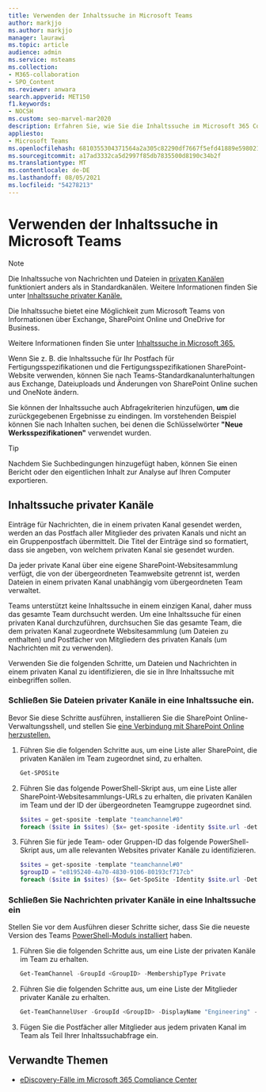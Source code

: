 ```yaml
---
title: Verwenden der Inhaltssuche in Microsoft Teams
author: markjjo
ms.author: markjjo
manager: laurawi
ms.topic: article
audience: admin
ms.service: msteams
ms.collection:
- M365-collaboration
- SPO_Content
ms.reviewer: anwara
search.appverid: MET150
f1.keywords:
- NOCSH
ms.custom: seo-marvel-mar2020
description: Erfahren Sie, wie Sie die Inhaltssuche im Microsoft 365 Compliance Center verwenden, um nach Microsoft Teams-Inhalten zu suchen, die in Exchange Online, SharePoint Online, OneDrive for Business und OneNote.
appliesto:
- Microsoft Teams
ms.openlocfilehash: 6810355304371564a2a305c82290df7667f5efd41889e598021636cc9ccd11d4
ms.sourcegitcommit: a17ad3332ca5d2997f85db7835500d8190c34b2f
ms.translationtype: MT
ms.contentlocale: de-DE
ms.lasthandoff: 08/05/2021
ms.locfileid: "54278213"
---
```

# <a name="use-content-search-in-microsoft-teams"></a>Verwenden der Inhaltssuche in Microsoft Teams

> [!NOTE]
> Die Inhaltssuche von Nachrichten und Dateien in [privaten Kanälen](private-channels.md) funktioniert anders als in Standardkanälen. Weitere Informationen finden Sie unter [Inhaltssuche privater Kanäle.](#content-search-of-private-channels)

Die Inhaltssuche bietet eine Möglichkeit zum Microsoft Teams von Informationen über Exchange, SharePoint Online und OneDrive for Business.

Weitere Informationen finden Sie unter [Inhaltssuche in Microsoft 365.](/microsoft-365/compliance/content-search)

Wenn Sie  z. B. die Inhaltssuche für Ihr Postfach für Fertigungsspezifikationen und die Fertigungsspezifikationen SharePoint-Website verwenden, können Sie nach Teams-Standardkanalunterhaltungen aus Exchange, Dateiuploads und Änderungen von SharePoint Online suchen und OneNote ändern.

Sie können der Inhaltssuche auch Abfragekriterien hinzufügen, **um** die zurückgegebenen Ergebnisse zu eindingen. Im vorstehenden Beispiel können Sie nach Inhalten suchen, bei denen die Schlüsselwörter **"Neue Werksspezifikationen"** verwendet wurden.

> [!TIP]
> Nachdem Sie Suchbedingungen hinzugefügt haben, können Sie einen Bericht oder den eigentlichen Inhalt zur Analyse auf Ihren Computer exportieren.

## <a name="content-search-of-private-channels"></a>Inhaltssuche privater Kanäle

Einträge für Nachrichten, die in einem privaten Kanal gesendet werden, werden an das Postfach aller Mitglieder des privaten Kanals und nicht an ein Gruppenpostfach übermittelt. Die Titel der Einträge sind so formatiert, dass sie angeben, von welchem privaten Kanal sie gesendet wurden.

Da jeder private Kanal über eine eigene SharePoint-Websitesammlung verfügt, die von der übergeordneten Teamwebsite getrennt ist, werden Dateien in einem privaten Kanal unabhängig vom übergeordneten Team verwaltet.

Teams unterstützt keine Inhaltssuche in einem einzigen Kanal, daher muss das gesamte Team durchsucht werden. Um eine Inhaltssuche für einen privaten Kanal durchzuführen, durchsuchen Sie das gesamte Team, die dem privaten Kanal zugeordnete Websitesammlung (um Dateien zu enthalten) und Postfächer von Mitgliedern des privaten Kanals (um Nachrichten mit zu verwenden).

Verwenden Sie die folgenden Schritte, um Dateien und Nachrichten in einem privaten Kanal zu identifizieren, die sie in Ihre Inhaltssuche mit einbegriffen sollen.

### <a name="include-private-channel-files-in-a-content-search"></a>Schließen Sie Dateien privater Kanäle in eine Inhaltssuche ein.

Bevor Sie diese Schritte ausführen, installieren Sie die SharePoint Online-Verwaltungsshell, und stellen Sie [eine Verbindung mit SharePoint Online herzustellen.](/powershell/sharepoint/sharepoint-online/connect-sharepoint-online?view=sharepoint-ps)

1. Führen Sie die folgenden Schritte aus, um eine Liste aller SharePoint, die privaten Kanälen im Team zugeordnet sind, zu erhalten.

    ```PowerShell
    Get-SPOSite
    ```
2. Führen Sie das folgende PowerShell-Skript aus, um eine Liste aller SharePoint-Websitesammlungs-URLs zu erhalten, die privaten Kanälen im Team und der ID der übergeordneten Teamgruppe zugeordnet sind.

    ```PowerShell
    $sites = get-sposite -template "teamchannel#0"
    foreach ($site in $sites) {$x= get-sposite -identity $site.url -detail; $x.relatedgroupID; $x.url} 
    ```
3. Führen Sie für jede Team- oder Gruppen-ID das folgende PowerShell-Skript aus, um alle relevanten Websites privater Kanäle zu identifizieren.

    ```PowerShell
    $sites = get-sposite -template "teamchannel#0"
    $groupID = "e8195240-4a70-4830-9106-80193cf717cb"
    foreach ($site in $sites) {$x= Get-SpoSite -Identity $site.url -Detail; if ($x.RelatedGroupId -eq $groupID) {$x.RelatedGroupId;$x.url}}
    ```

### <a name="include-private-channel-messages-in-a-content-search"></a>Schließen Sie Nachrichten privater Kanäle in eine Inhaltssuche ein

Stellen Sie vor dem Ausführen dieser Schritte sicher, dass Sie die neueste Version des Teams [PowerShell-Moduls installiert](teams-powershell-overview.md) haben.

1. Führen Sie die folgenden Schritte aus, um eine Liste der privaten Kanäle im Team zu erhalten.

    ```PowerShell
    Get-TeamChannel -GroupId <GroupID> -MembershipType Private
    ```
2. Führen Sie die folgenden Schritte aus, um eine Liste der Mitglieder privater Kanäle zu erhalten.

    ```PowerShell
    Get-TeamChannelUser -GroupId <GroupID> -DisplayName "Engineering" -Role Member
    ```
3. Fügen Sie die Postfächer aller Mitglieder aus jedem privaten Kanal im Team als Teil Ihrer Inhaltssuchabfrage ein.

## <a name="related-topics"></a>Verwandte Themen

- [eDiscovery-Fälle im Microsoft 365 Compliance Center](/Office365/SecurityCompliance/ediscovery-cases)